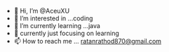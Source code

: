 - 👋 Hi, I’m @AceuXU
- 👀 I’m interested in ...coding
- 🌱 I’m currently learning ...java
- 💞️ currently just focusing on learning
- 📫 How to reach me ... ratanrathod870@gmail.com

<!---
ratanrathod7/ratanrathod7 is a ✨ special ✨ repository because its `README.md` (this file) appears on your GitHub profile.
You can click the Preview link to take a look at your changes.
--->
